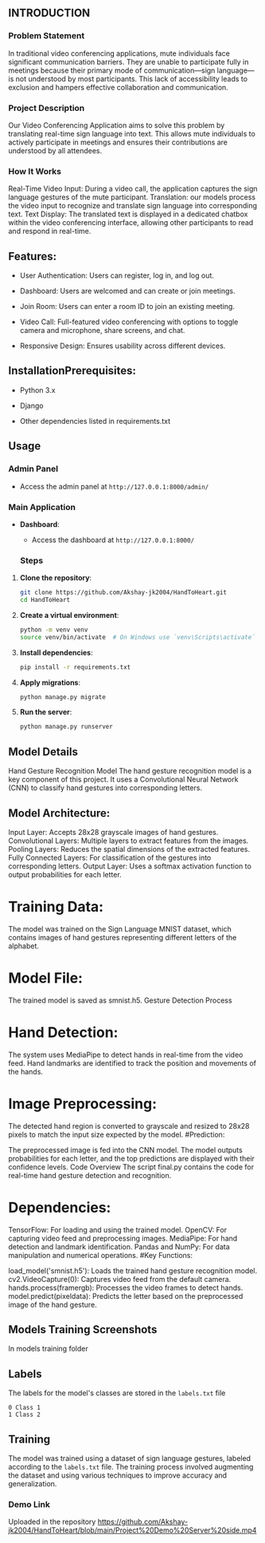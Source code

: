 ## INTRODUCTION
### Problem Statement
In traditional video conferencing applications, mute individuals face significant communication barriers. They are unable to participate fully in meetings because their primary mode of communication—sign language—is not understood by most participants. This lack of accessibility leads to exclusion and hampers effective collaboration and communication.

### Project Description
Our Video Conferencing Application aims to solve this problem by translating real-time sign language into text. This allows mute individuals to actively participate in meetings and ensures their contributions are understood by all attendees.

### How It Works
Real-Time Video Input: During a video call, the application captures the sign language gestures of the mute participant.
Translation: our models process the video input to recognize and translate sign language into corresponding text.
Text Display: The translated text is displayed in a dedicated chatbox within the video conferencing interface, allowing other participants to read and respond in real-time.


 ## Features:






  - User Authentication: Users can register, log in, and log out.








- Dashboard: Users are welcomed and can create or join meetings.








- Join Room: Users can enter a room ID to join an existing meeting.








- Video Call: Full-featured video conferencing with options to toggle camera and microphone, share screens, and chat.









- Responsive Design: Ensures usability across different devices.








## InstallationPrerequisites:

- Python 3.x



- Django


- Other dependencies listed in requirements.txt



## Usage
### Admin Panel

- Access the admin panel at `http://127.0.0.1:8000/admin/`
### Main Application

- **Dashboard**: 
  - Access the dashboard at `http://127.0.0.1:8000/`


  ### Steps

1. **Clone the repository**:
    ```bash
    git clone https://github.com/Akshay-jk2004/HandToHeart.git
    cd HandToHeart
    ```

2. **Create a virtual environment**:
    ```bash
    python -m venv venv
    source venv/bin/activate  # On Windows use `venv\Scripts\activate`
    ```

3. **Install dependencies**:
    ```bash
    pip install -r requirements.txt
    ```

4. **Apply migrations**:
    ```bash
    python manage.py migrate
    ```

5. **Run the server**:
    ```bash
    python manage.py runserver
    ```


## Model Details
 Hand Gesture Recognition Model
The hand gesture recognition model is a key component of this project. It uses a Convolutional Neural Network (CNN) to classify hand gestures into corresponding letters.

## Model Architecture:

Input Layer: Accepts 28x28 grayscale images of hand gestures.
Convolutional Layers: Multiple layers to extract features from the images.
Pooling Layers: Reduces the spatial dimensions of the extracted features.
Fully Connected Layers: For classification of the gestures into corresponding letters.
Output Layer: Uses a softmax activation function to output probabilities for each letter.
# Training Data:

The model was trained on the Sign Language MNIST dataset, which contains images of hand gestures representing different letters of the alphabet.
# Model File:

The trained model is saved as smnist.h5.
Gesture Detection Process
# Hand Detection:

The system uses MediaPipe to detect hands in real-time from the video feed.
Hand landmarks are identified to track the position and movements of the hands.
# Image Preprocessing:

The detected hand region is converted to grayscale and resized to 28x28 pixels to match the input size expected by the model.
#Prediction:

The preprocessed image is fed into the CNN model.
The model outputs probabilities for each letter, and the top predictions are displayed with their confidence levels.
Code Overview
The script final.py contains the code for real-time hand gesture detection and recognition.

# Dependencies:

TensorFlow: For loading and using the trained model.
OpenCV: For capturing video feed and preprocessing images.
MediaPipe: For hand detection and landmark identification.
Pandas and NumPy: For data manipulation and numerical operations.
#Key Functions:

load_model('smnist.h5'): Loads the trained hand gesture recognition model.
cv2.VideoCapture(0): Captures video feed from the default camera.
hands.process(framergb): Processes the video frames to detect hands.
model.predict(pixeldata): Predicts the letter based on the preprocessed image of the hand gesture.

## Models Training Screenshots

In models training folder


## Labels
The labels for the model's classes are stored in the `labels.txt` file
```
0 Class 1
1 Class 2
```

## Training
The model was trained using a dataset of sign language gestures, labeled according to the `labels.txt` file.
The training process involved augmenting the dataset and using various techniques to improve accuracy and generalization.


### Demo Link
Uploaded in the repository
https://github.com/Akshay-jk2004/HandToHeart/blob/main/Project%20Demo%20Server%20side.mp4

